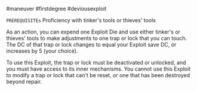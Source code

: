 #maneuver #firstdegree #deviousexploit 

`PREREQUISITEs`
Proficiency with tinker's tools or thieves' tools

As an action, you can expend one Exploit Die and use either tinker's or thieves' tools to make adjustments to one trap or lock that you can touch. The DC of that trap or lock changes to equal your Exploit save DC, or increases by 5 (your choice).

To use this Exploit, the trap or lock must be deactivated or unlocked, and you must have access to its inner mechanisms. You cannot use this Exploit to modify a trap or lock that can't be reset, or one that has been destroyed beyond repair.